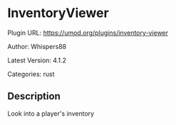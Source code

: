 # InventoryViewer

Plugin URL: https://umod.org/plugins/inventory-viewer

Author: Whispers88

Latest Version: 4.1.2

Categories: rust

## Description

Look into a player's inventory
